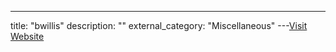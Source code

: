 ---
title: "bwillis"
description: ""
external_category: "Miscellaneous"
---[Visit Website](https://github.com/bwillis)

